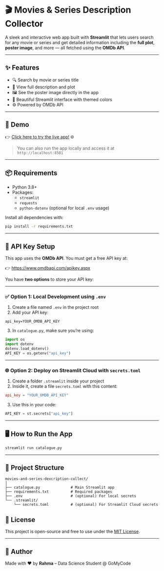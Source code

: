 # 🎬 Movies & Series Description Collector

A sleek and interactive web app built with **Streamlit** that lets users search for any movie or series and get detailed information including the **full plot**, **poster image**, and more — all fetched using the **OMDb API**.

---

## ✨ Features

- 🔍 Search by movie or series title  
- 📖 View full description and plot  
- 🖼️ See the poster image directly in the app  
- 🎨 Beautiful Streamlit interface with themed colors  
- ⚙️ Powered by OMDb API  

---

## 🚀 Demo

👉 [Click here to try the live app!](https://moviesandseriescollector.streamlit.app/) 🌐  
> You can also run the app locally and access it at `http://localhost:8501`

---

## 📦 Requirements

- Python 3.8+
- Packages:
  - `streamlit`
  - `requests`
  - `python-dotenv` (optional for local `.env` usage)

Install all dependencies with:

```bash
pip install -r requirements.txt
```

---

## 🔐 API Key Setup

This app uses the **OMDb API**. You must get a free API key at:

👉 https://www.omdbapi.com/apikey.aspx

You have **two options** to store your API key:

---

### ✅ Option 1: Local Development using `.env`

1. Create a file named `.env` in the project root  
2. Add your API key:

```env
api_key=YOUR_OMDB_API_KEY
```

3. In `catalogue.py`, make sure you’re using:

```python
import os
import dotenv
dotenv.load_dotenv()
API_KEY = os.getenv("api_key")
```

---

### 🌐 Option 2: Deploy on Streamlit Cloud with `secrets.toml`

1. Create a folder `.streamlit` inside your project  
2. Inside it, create a file `secrets.toml` with this content:

```toml
api_key = "YOUR_OMDB_API_KEY"
```

3. Use this in your code:

```python
API_KEY = st.secrets["api_key"]
```

---

## 🖥️ How to Run the App

```bash
streamlit run catalogue.py
```

---

## 📁 Project Structure

```
movies-and-series-dexcription-collect/
│
├── catalogue.py              # Main Streamlit app
├── requirements.txt          # Required packages
├── .env                      # (optional) For local secrets
└── .streamlit/
    └── secrets.toml          # (optional) For Streamlit Cloud secrets
```

## 📜 License

This project is open-source and free to use under the [MIT License](LICENSE).

---

## 🙌 Author

Made with ❤️ by **Rahma** – Data Science Student @ GoMyCode
